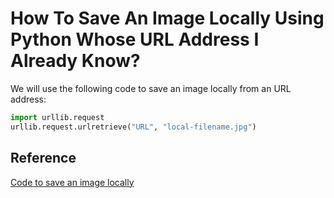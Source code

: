 # How To Save An Image Locally Using Python Whose URL Address I Already Know?

We will use the following code to save an image locally from an URL address:

```python
import urllib.request
urllib.request.urlretrieve("URL", "local-filename.jpg")
```

## Reference

[Code to save an image locally](https://technicalmasterblog.wordpress.com/2018/08/28/how-to-save-an-image-locally-using-python-whose-url-address-i-already-know/)

